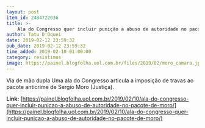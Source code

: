 ```yaml
---
layout: post
item_id: 2484722036
title: >-
    Ala do Congresso quer incluir punição a abuso de autoridade no pacote de Moro
author: Tatu D'Oquei
date: 2019-02-12 23:59:32
pub_date: 2019-02-12 23:59:32
time_added: 2019-02-10 01:00:00
category: resistimos
image: https://painel.blogfolha.uol.com.br/files/2019/02/moro_camara.jpg
---
```


Via de mão dupla Uma ala do Congresso articula a imposição de travas ao pacote anticrime de Sergio Moro (Justiça).

**Link:** [https://painel.blogfolha.uol.com.br/2019/02/10/ala-do-congresso-quer-incluir-punicao-a-abuso-de-autoridade-no-pacote-de-moro/](https://painel.blogfolha.uol.com.br/2019/02/10/ala-do-congresso-quer-incluir-punicao-a-abuso-de-autoridade-no-pacote-de-moro/)

